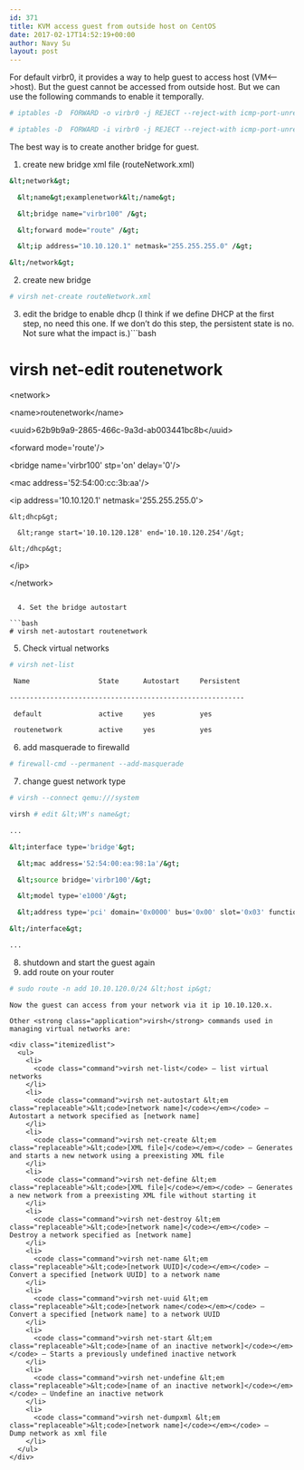 ```yaml
---
id: 371
title: KVM access guest from outside host on CentOS
date: 2017-02-17T14:52:19+00:00
author: Navy Su
layout: post
---
```

For default virbr0, it provides a way to help guest to access host (VM<&#8211;>host). But the guest cannot be accessed from outside host. But we can use the following commands to enable it temporally.
  

```bash
# iptables -D  FORWARD -o virbr0 -j REJECT --reject-with icmp-port-unreachable

# iptables -D  FORWARD -i virbr0 -j REJECT --reject-with icmp-port-unreachable

```

The best way is to create another bridge for guest.

  1. create new bridge xml file (routeNetwork.xml)
  
     
    
```bash
&lt;network&gt;

  &lt;name&gt;examplenetwork&lt;/name&gt;

  &lt;bridge name="virbr100" /&gt;

  &lt;forward mode="route" /&gt;

  &lt;ip address="10.10.120.1" netmask="255.255.255.0" /&gt;

&lt;/network&gt;
```

  2. create new bridge
    
```bash
# virsh net-create routeNetwork.xml
```

  3. edit the bridge to enable dhcp (I think if we define DHCP at the first step, no need this one. If we don&#8217;t do this step, the persistent state is no. Not sure what the impact is.)```bash
# virsh net-edit routenetwork

&lt;network&gt;

  &lt;name&gt;routenetwork&lt;/name&gt;

  &lt;uuid&gt;62b9b9a9-2865-466c-9a3d-ab003441bc8b&lt;/uuid&gt;

  &lt;forward mode='route'/&gt;

  &lt;bridge name='virbr100' stp='on' delay='0'/&gt;

  &lt;mac address='52:54:00:cc:3b:aa'/&gt;

  &lt;ip address='10.10.120.1' netmask='255.255.255.0'&gt;

    &lt;dhcp&gt;

      &lt;range start='10.10.120.128' end='10.10.120.254'/&gt;

    &lt;/dhcp&gt;

  &lt;/ip&gt;

&lt;/network&gt;
```

  4. Set the bridge autostart
    
```bash
# virsh net-autostart routenetwork
```

  5. Check virtual networks
    
```bash
# virsh net-list

 Name                 State      Autostart     Persistent

----------------------------------------------------------

 default              active     yes           yes

 routenetwork         active     yes           yes

```

  6. add masquerade to firewalld
    
```bash
# firewall-cmd --permanent --add-masquerade
```

  7. change guest network type 
    
```bash
# virsh --connect qemu:///system

virsh # edit &lt;VM's name&gt;

...

&lt;interface type='bridge'&gt;

  &lt;mac address='52:54:00:ea:98:1a'/&gt;

  &lt;source bridge='virbr100'/&gt;

  &lt;model type='e1000'/&gt;

  &lt;address type='pci' domain='0x0000' bus='0x00' slot='0x03' function='0x0'/&gt;

&lt;/interface&gt;

...

```

  8. shutdown and start the guest again
  9. add route on your router
    
```bash
# sudo route -n add 10.10.120.0/24 &lt;host ip&gt;
```
    
    Now the guest can access from your network via it ip 10.10.120.x.
    
    Other <strong class="application">virsh</strong> commands used in managing virtual networks are:
    
    <div class="itemizedlist">
      <ul>
        <li>
          <code class="command">virsh net-list</code> — list virtual networks
        </li>
        <li>
          <code class="command">virsh net-autostart &lt;em class="replaceable">&lt;code>[network name]</code></em></code> — Autostart a network specified as [network name]
        </li>
        <li>
          <code class="command">virsh net-create &lt;em class="replaceable">&lt;code>[XML file]</code></em></code> — Generates and starts a new network using a preexisting XML file
        </li>
        <li>
          <code class="command">virsh net-define &lt;em class="replaceable">&lt;code>[XML file]</code></em></code> — Generates a new network from a preexisting XML file without starting it
        </li>
        <li>
          <code class="command">virsh net-destroy &lt;em class="replaceable">&lt;code>[network name]</code></em></code> — Destroy a network specified as [network name]
        </li>
        <li>
          <code class="command">virsh net-name &lt;em class="replaceable">&lt;code>[network UUID]</code></em></code> — Convert a specified [network UUID] to a network name
        </li>
        <li>
          <code class="command">virsh net-uuid &lt;em class="replaceable">&lt;code>[network name</code></em></code> — Convert a specified [network name] to a network UUID
        </li>
        <li>
          <code class="command">virsh net-start &lt;em class="replaceable">&lt;code>[name of an inactive network]</code></em></code> — Starts a previously undefined inactive network
        </li>
        <li>
          <code class="command">virsh net-undefine &lt;em class="replaceable">&lt;code>[name of an inactive network]</code></em></code> — Undefine an inactive network
        </li>
        <li>
          <code class="command">virsh net-dumpxml &lt;em class="replaceable">&lt;code>[network name]</code></em></code> — Dump network as xml file
        </li>
      </ul>
    </div>
